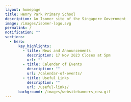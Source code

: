 ```yaml
---
layout: homepage
title: Henry Park Primary School
description: An Isomer site of the Singapore Government
image: /images/isomer-logo.svg
permalink: /
notification: ""
sections:
  - hero:
      key_highlights:
        - title: News and Announcements
          description: 17 Nov 2023 Closes at 5pm
          url: ""
        - title: Calendar of Events
          description: ""
          url: /calendar-of-events/
        - title: Useful Links
          description: ""
          url: /useful-links/
      background: /images/websitebanners_new.gif
---
```

